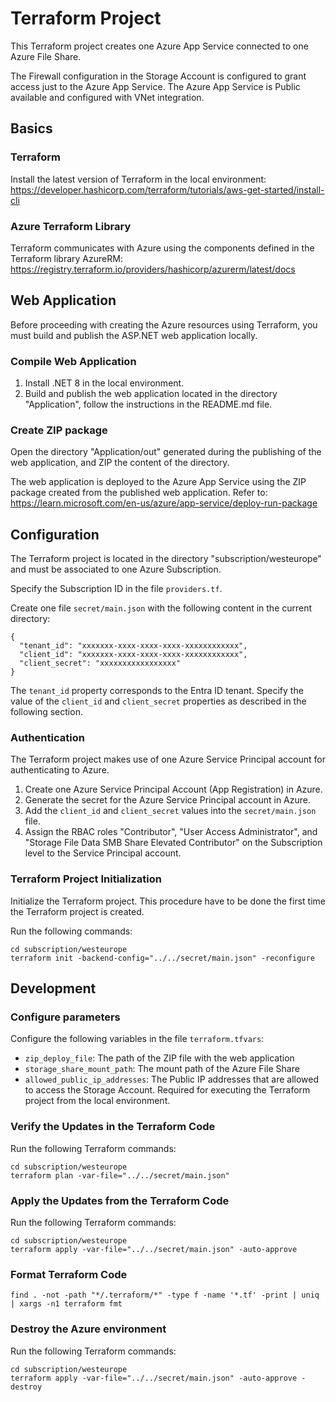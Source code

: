 # Terraform Project

This Terraform project creates one Azure App Service connected to one Azure File Share.

The Firewall configuration in the Storage Account is configured to grant access just to the Azure 
App Service. The Azure App Service is Public available and configured with VNet integration.

## Basics

### Terraform

Install the latest version of Terraform in the local environment:
https://developer.hashicorp.com/terraform/tutorials/aws-get-started/install-cli

### Azure Terraform Library

Terraform communicates with Azure using the components defined in the Terraform library AzureRM:
https://registry.terraform.io/providers/hashicorp/azurerm/latest/docs

## Web Application

Before proceeding with creating the Azure resources using Terraform, you must build and publish the ASP.NET web application locally.

### Compile Web Application

1. Install .NET 8 in the local environment.
2. Build and publish the web application located in the directory "Application", follow the instructions in the README.md file.

### Create ZIP package

Open the directory "Application/out" generated during the publishing of the web application, and ZIP the content of the directory.

The web application is deployed to the Azure App Service using the ZIP package created from the published web application.
Refer to: https://learn.microsoft.com/en-us/azure/app-service/deploy-run-package

## Configuration

The Terraform project is located in the directory "subscription/westeurope" and must be associated to one Azure Subscription.

Specify the Subscription ID in the file `providers.tf`.

Create one file `secret/main.json` with the following content in the current directory:
```
{
  "tenant_id": "xxxxxxx-xxxx-xxxx-xxxx-xxxxxxxxxxxx",
  "client_id": "xxxxxxx-xxxx-xxxx-xxxx-xxxxxxxxxxxx",
  "client_secret": "xxxxxxxxxxxxxxxxx"
}
```
The `tenant_id` property corresponds to the Entra ID tenant.
Specify the value of the `client_id` and `client_secret` properties as described in the following section.

### Authentication

The Terraform project makes use of one Azure Service Principal account for authenticating to Azure.

 1. Create one Azure Service Principal Account (App Registration) in Azure.
 2. Generate the secret for the Azure Service Principal account in Azure.
 3. Add the `client_id` and `client_secret` values into the `secret/main.json` file.
 4. Assign the RBAC roles "Contributor", "User Access Administrator", and "Storage File Data SMB Share Elevated Contributor" on the Subscription level to the Service Principal account.

### Terraform Project Initialization

Initialize the Terraform project.
This procedure have to be done the first time the Terraform project is created.

Run the following commands:

```$bash
cd subscription/westeurope
terraform init -backend-config="../../secret/main.json" -reconfigure
```

## Development

### Configure parameters

Configure the following variables in the file `terraform.tfvars`:
- `zip_deploy_file`: The path of the ZIP file with the web application
- `storage_share_mount_path`: The mount path of the Azure File Share
- `allowed_public_ip_addresses`: The Public IP addresses that are allowed to access the Storage Account. Required for executing the Terraform project from the local environment.

### Verify the Updates in the Terraform Code

Run the following Terraform commands:

```$bash
cd subscription/westeurope
terraform plan -var-file="../../secret/main.json"
```

### Apply the Updates from the Terraform Code

Run the following Terraform commands:

```$bash
cd subscription/westeurope
terraform apply -var-file="../../secret/main.json" -auto-approve
```

### Format Terraform Code

```$bash
find . -not -path "*/.terraform/*" -type f -name '*.tf' -print | uniq | xargs -n1 terraform fmt
```

### Destroy the Azure environment

Run the following Terraform commands:

```$bash
cd subscription/westeurope
terraform apply -var-file="../../secret/main.json" -auto-approve -destroy
```
